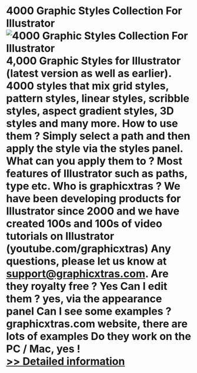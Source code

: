 # 4000 Graphic Styles Collection For Illustrator<br />![4000 Graphic Styles Collection For Illustrator](https://mycommerce.akamaized.net/api/pimages/P301007997/BIG/301007997.JPG)<br />4,000 Graphic Styles for Illustrator (latest version as well as earlier). 4000 styles that mix grid styles, pattern styles, linear styles, scribble styles, aspect gradient styles, 3D styles and many more. How to use them ? Simply select a path and then apply the style via the styles panel. What can you apply them to ? Most features of Illustrator such as paths, type etc. Who is graphicxtras ? We have been developing products for Illustrator since 2000 and we have created 100s and 100s of video tutorials on Illustrator (youtube.com/graphicxtras) Any questions, please let us know at support@graphicxtras.com. Are they royalty free ? Yes Can I edit them ? yes, via the appearance panel Can I see some examples ? graphicxtras.com website, there are lots of examples Do they work on the PC / Mac, yes !<br />[>> Detailed information](https://secure.shareit.com/shareit/product.html?productid=301007997&affiliateid=200057808)